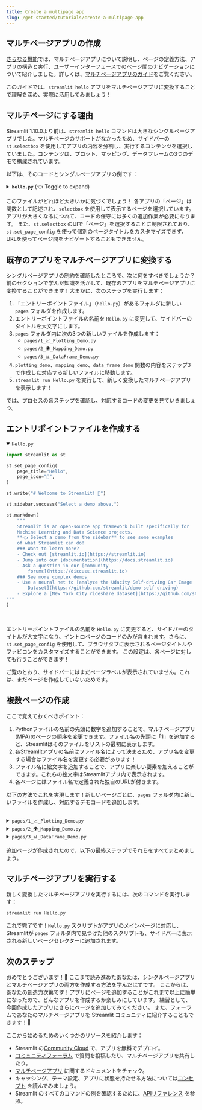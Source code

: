 ```yaml
---
title: Create a multipage app
slug: /get-started/tutorials/create-a-multipage-app
---
```


## マルチページアプリの作成

[さらなる機能](/contents/get-started/fundamentals/additional-features.md)では、マルチページアプリについて説明し、ページの定義方法、アプリの構造と実行、ユーザーインターフェースでのページ間のナビゲーションについて紹介しました。詳しくは、[マルチページアプリのガイド](/contents/develop/concepts/multipage-apps.md)をご覧ください。

このガイドでは、`streamlit hello` アプリをマルチページアプリに変換することで理解を深め、実際に活用してみましょう！

## マルチページにする理由

Streamlit 1.10.0より前は、`streamlit hello` コマンドは大きなシングルページアプリでした。マルチページのサポートがなかったため、サイドバーの `st.selectbox` を使用してアプリの内容を分割し、実行するコンテンツを選択していました。コンテンツは、プロット、マッピング、データフレームの3つのデモで構成されています。

以下は、そのコードとシングルページアプリの例です：

<details>

<summary><b><code>hello.py</code></b> (👈 Toggle to expand)</summary> 

```python
import streamlit as st

def intro():
    import streamlit as st

    st.write("# Welcome to Streamlit! 👋")
    st.sidebar.success("Select a demo above.")

    st.markdown(
        """
        Streamlit is an open-source app framework built specifically for
        Machine Learning and Data Science projects.

        **👈 Select a demo from the dropdown on the left** to see some examples
        of what Streamlit can do!

        ### Want to learn more?

        - Check out [streamlit.io](https://streamlit.io)
        - Jump into our [documentation](https://docs.streamlit.io)
        - Ask a question in our [community
          forums](https://discuss.streamlit.io)

        ### See more complex demos

        - Use a neural net to [analyze the Udacity Self-driving Car Image
          Dataset](https://github.com/streamlit/demo-self-driving)
        - Explore a [New York City rideshare dataset](https://github.com/streamlit/demo-uber-nyc-pickups)
    """
    )

def mapping_demo():
    import streamlit as st
    import pandas as pd
    import pydeck as pdk

    from urllib.error import URLError

    st.markdown(f"# {list(page_names_to_funcs.keys())[2]}")
    st.write(
        """
        This demo shows how to use
[`st.pydeck_chart`](https://docs.streamlit.io/develop/api-reference/charts/st.pydeck_chart)
to display geospatial data.
"""
    )

    @st.cache_data
    def from_data_file(filename):
        url = (
            "http://raw.githubusercontent.com/streamlit/"
            "example-data/master/hello/v1/%s" % filename
        )
        return pd.read_json(url)

    try:
        ALL_LAYERS = {
            "Bike Rentals": pdk.Layer(
                "HexagonLayer",
                data=from_data_file("bike_rental_stats.json"),
                get_position=["lon", "lat"],
                radius=200,
                elevation_scale=4,
                elevation_range=[0, 1000],
                extruded=True,
            ),
            "Bart Stop Exits": pdk.Layer(
                "ScatterplotLayer",
                data=from_data_file("bart_stop_stats.json"),
                get_position=["lon", "lat"],
                get_color=[200, 30, 0, 160],
                get_radius="[exits]",
                radius_scale=0.05,
            ),
            "Bart Stop Names": pdk.Layer(
                "TextLayer",
                data=from_data_file("bart_stop_stats.json"),
                get_position=["lon", "lat"],
                get_text="name",
                get_color=[0, 0, 0, 200],
                get_size=15,
                get_alignment_baseline="'bottom'",
            ),
            "Outbound Flow": pdk.Layer(
                "ArcLayer",
                data=from_data_file("bart_path_stats.json"),
                get_source_position=["lon", "lat"],
                get_target_position=["lon2", "lat2"],
                get_source_color=[200, 30, 0, 160],
                get_target_color=[200, 30, 0, 160],
                auto_highlight=True,
                width_scale=0.0001,
                get_width="outbound",
                width_min_pixels=3,
                width_max_pixels=30,
            ),
        }
        st.sidebar.markdown("### Map Layers")
        selected_layers = [
            layer
            for layer_name, layer in ALL_LAYERS.items()
            if st.sidebar.checkbox(layer_name, True)
        ]
        if selected_layers:
            st.pydeck_chart(
                pdk.Deck(
                    map_style="mapbox://styles/mapbox/light-v9",
                    initial_view_state={
                        "latitude": 37.76,
                        "longitude": -122.4,
                        "zoom": 11,
                        "pitch": 50,
                    },
                    layers=selected_layers,
                )
            )
        else:
            st.error("Please choose at least one layer above.")
    except URLError as e:
        st.error(
            """
            **This demo requires internet access.**

            Connection error: %s
        """
            % e.reason
        )

def plotting_demo():
    import streamlit as st
    import time
    import numpy as np

    st.markdown(f'# {list(page_names_to_funcs.keys())[1]}')
    st.write(
        """
        This demo illustrates a combination of plotting and animation with
Streamlit. We're generating a bunch of random numbers in a loop for around
5 seconds. Enjoy!
"""
    )

    progress_bar = st.sidebar.progress(0)
    status_text = st.sidebar.empty()
    last_rows = np.random.randn(1, 1)
    chart = st.line_chart(last_rows)

    for i in range(1, 101):
        new_rows = last_rows[-1, :] + np.random.randn(5, 1).cumsum(axis=0)
        status_text.text("%i%% Complete" % i)
        chart.add_rows(new_rows)
        progress_bar.progress(i)
        last_rows = new_rows
        time.sleep(0.05)

    progress_bar.empty()

    # Streamlit widgets automatically run the script from top to bottom. Since
    # this button is not connected to any other logic, it just causes a plain
    # rerun.
    st.button("Re-run")


def data_frame_demo():
    import streamlit as st
    import pandas as pd
    import altair as alt

    from urllib.error import URLError

    st.markdown(f"# {list(page_names_to_funcs.keys())[3]}")
    st.write(
        """
        This demo shows how to use `st.write` to visualize Pandas DataFrames.

(Data courtesy of the [UN Data Explorer](http://data.un.org/Explorer.aspx).)
"""
    )

    @st.cache_data
    def get_UN_data():
        AWS_BUCKET_URL = "http://streamlit-demo-data.s3-us-west-2.amazonaws.com"
        df = pd.read_csv(AWS_BUCKET_URL + "/agri.csv.gz")
        return df.set_index("Region")

    try:
        df = get_UN_data()
        countries = st.multiselect(
            "Choose countries", list(df.index), ["China", "United States of America"]
        )
        if not countries:
            st.error("Please select at least one country.")
        else:
            data = df.loc[countries]
            data /= 1000000.0
            st.write("### Gross Agricultural Production ($B)", data.sort_index())

            data = data.T.reset_index()
            data = pd.melt(data, id_vars=["index"]).rename(
                columns={"index": "year", "value": "Gross Agricultural Product ($B)"}
            )
            chart = (
                alt.Chart(data)
                .mark_area(opacity=0.3)
                .encode(
                    x="year:T",
                    y=alt.Y("Gross Agricultural Product ($B):Q", stack=None),
                    color="Region:N",
                )
            )
            st.altair_chart(chart, use_container_width=True)
    except URLError as e:
        st.error(
            """
            **This demo requires internet access.**

            Connection error: %s
        """
            % e.reason
        )

page_names_to_funcs = {
    "—": intro,
    "Plotting Demo": plotting_demo,
    "Mapping Demo": mapping_demo,
    "DataFrame Demo": data_frame_demo
}

demo_name = st.sidebar.selectbox("Choose a demo", page_names_to_funcs.keys())
page_names_to_funcs[demo_name]()
```

</details>

このファイルがどれほど大きいかに気づくでしょう！
各アプリの「ページ」は関数として記述され、`selectbox` を使用して表示するページを選択しています。
アプリが大きくなるにつれて、コードの保守には多くの追加作業が必要になります。
また、`st.selectbox` のUIで「ページ」を選択することに制限されており、`st.set_page_config` を使って個別のページタイトルをカスタマイズできず、
URLを使ってページ間をナビゲートすることもできません。

## 既存のアプリをマルチページアプリに変換する

シングルページアプリの制約を確認したところで、次に何をすべきでしょうか？前のセクションで学んだ知識を活かして、既存のアプリをマルチページアプリに変換することができます！大まかに、次のステップを実行します：

1. 「エントリーポイントファイル」（`hello.py`）があるフォルダに新しい `pages` フォルダを作成します。
2. エントリーポイントファイルの名前を `Hello.py` に変更して、サイドバーのタイトルを大文字にします。
3. `pages` フォルダ内に次の3つの新しいファイルを作成します：
   - `pages/1_📈_Plotting_Demo.py`
   - `pages/2_🌍_Mapping_Demo.py`
   - `pages/3_📊_DataFrame_Demo.py`
4. `plotting_demo`、`mapping_demo`、`data_frame_demo` 関数の内容をステップ3で作成した対応する新しいファイルに移動します。
5. `streamlit run Hello.py` を実行して、新しく変換したマルチページアプリを表示します！

では、プロセスの各ステップを確認し、対応するコードの変更を見ていきましょう。

## エントリポイントファイルを作成する

<details open>
<summary><code>Hello.py</code></summary>

```python
import streamlit as st

st.set_page_config(
    page_title="Hello",
    page_icon="👋",
)

st.write("# Welcome to Streamlit! 👋")

st.sidebar.success("Select a demo above.")

st.markdown(
    """
    Streamlit is an open-source app framework built specifically for
    Machine Learning and Data Science projects.
    **👈 Select a demo from the sidebar** to see some examples
    of what Streamlit can do!
    ### Want to learn more?
    - Check out [streamlit.io](https://streamlit.io)
    - Jump into our [documentation](https://docs.streamlit.io)
    - Ask a question in our [community
        forums](https://discuss.streamlit.io)
    ### See more complex demos
    - Use a neural net to [analyze the Udacity Self-driving Car Image
        Dataset](https://github.com/streamlit/demo-self-driving)
    - Explore a [New York City rideshare dataset](https://github.com/streamlit/demo-uber-nyc-pickups)
"""
)
```

</details>
<br />

エントリーポイントファイルの名前を `Hello.py` に変更すると、サイドバーのタイトルが大文字になり、イントロページのコードのみが含まれます。さらに、`st.set_page_config` を使用して、ブラウザタブに表示されるページタイトルやファビコンをカスタマイズすることができます。
この設定は、各ページに対しても行うことができます！

ご覧のとおり、サイドバーにはまだページラベルが表示されていません。これは、まだページを作成していないためです。

## 複数ページの作成

ここで覚えておくべきポイント：

1. Pythonファイルの名前の先頭に数字を追加することで、マルチページアプリ(MPA)のページの順序を変更できます。ファイル名の先頭に「1」を追加すると、Streamlitはそのファイルをリストの最初に表示します。
2. 各Streamlitアプリの名前はファイル名によって決まるため、アプリ名を変更する場合はファイル名を変更する必要があります！
3. ファイル名に絵文字を追加することで、アプリに楽しい要素を加えることができます。これらの絵文字はStreamlitアプリ内で表示されます。
4. 各ページにはファイル名で定義された独自のURLが付きます。

以下の方法でこれを実現します！新しいページごとに、`pages` フォルダ内に新しいファイルを作成し、対応するデモコードを追加します。

<br />

<details>

<summary><code>pages/1_📈_Plotting_Demo.py</code></summary>

```python
import streamlit as st
import time
import numpy as np

st.set_page_config(page_title="Plotting Demo", page_icon="📈")

st.markdown("# Plotting Demo")
st.sidebar.header("Plotting Demo")
st.write(
    """This demo illustrates a combination of plotting and animation with
Streamlit. We're generating a bunch of random numbers in a loop for around
5 seconds. Enjoy!"""
)

progress_bar = st.sidebar.progress(0)
status_text = st.sidebar.empty()
last_rows = np.random.randn(1, 1)
chart = st.line_chart(last_rows)

for i in range(1, 101):
    new_rows = last_rows[-1, :] + np.random.randn(5, 1).cumsum(axis=0)
    status_text.text("%i%% Complete" % i)
    chart.add_rows(new_rows)
    progress_bar.progress(i)
    last_rows = new_rows
    time.sleep(0.05)

progress_bar.empty()

# Streamlit widgets automatically run the script from top to bottom. Since
# this button is not connected to any other logic, it just causes a plain
# rerun.
st.button("Re-run")
```

</details>


<details>
<summary><code>pages/2_🌍_Mapping_Demo.py</code></summary>

```python
import streamlit as st
import pandas as pd
import pydeck as pdk
from urllib.error import URLError

st.set_page_config(page_title="Mapping Demo", page_icon="🌍")

st.markdown("# Mapping Demo")
st.sidebar.header("Mapping Demo")
st.write(
    """This demo shows how to use
[`st.pydeck_chart`](https://docs.streamlit.io/develop/api-reference/charts/st.pydeck_chart)
to display geospatial data."""
)


@st.cache_data
def from_data_file(filename):
    url = (
        "http://raw.githubusercontent.com/streamlit/"
        "example-data/master/hello/v1/%s" % filename
    )
    return pd.read_json(url)


try:
    ALL_LAYERS = {
        "Bike Rentals": pdk.Layer(
            "HexagonLayer",
            data=from_data_file("bike_rental_stats.json"),
            get_position=["lon", "lat"],
            radius=200,
            elevation_scale=4,
            elevation_range=[0, 1000],
            extruded=True,
        ),
        "Bart Stop Exits": pdk.Layer(
            "ScatterplotLayer",
            data=from_data_file("bart_stop_stats.json"),
            get_position=["lon", "lat"],
            get_color=[200, 30, 0, 160],
            get_radius="[exits]",
            radius_scale=0.05,
        ),
        "Bart Stop Names": pdk.Layer(
            "TextLayer",
            data=from_data_file("bart_stop_stats.json"),
            get_position=["lon", "lat"],
            get_text="name",
            get_color=[0, 0, 0, 200],
            get_size=15,
            get_alignment_baseline="'bottom'",
        ),
        "Outbound Flow": pdk.Layer(
            "ArcLayer",
            data=from_data_file("bart_path_stats.json"),
            get_source_position=["lon", "lat"],
            get_target_position=["lon2", "lat2"],
            get_source_color=[200, 30, 0, 160],
            get_target_color=[200, 30, 0, 160],
            auto_highlight=True,
            width_scale=0.0001,
            get_width="outbound",
            width_min_pixels=3,
            width_max_pixels=30,
        ),
    }
    st.sidebar.markdown("### Map Layers")
    selected_layers = [
        layer
        for layer_name, layer in ALL_LAYERS.items()
        if st.sidebar.checkbox(layer_name, True)
    ]
    if selected_layers:
        st.pydeck_chart(
            pdk.Deck(
                map_style="mapbox://styles/mapbox/light-v9",
                initial_view_state={
                    "latitude": 37.76,
                    "longitude": -122.4,
                    "zoom": 11,
                    "pitch": 50,
                },
                layers=selected_layers,
            )
        )
    else:
        st.error("Please choose at least one layer above.")
except URLError as e:
    st.error(
        """
        **This demo requires internet access.**
        Connection error: %s
    """
        % e.reason
    )
```

</details>


<details>
<summary><code>pages/3_📊_DataFrame_Demo.py</code></summary>

```python
import streamlit as st
import pandas as pd
import altair as alt
from urllib.error import URLError

st.set_page_config(page_title="DataFrame Demo", page_icon="📊")

st.markdown("# DataFrame Demo")
st.sidebar.header("DataFrame Demo")
st.write(
    """This demo shows how to use `st.write` to visualize Pandas DataFrames.
(Data courtesy of the [UN Data Explorer](http://data.un.org/Explorer.aspx).)"""
)


@st.cache_data
def get_UN_data():
    AWS_BUCKET_URL = "http://streamlit-demo-data.s3-us-west-2.amazonaws.com"
    df = pd.read_csv(AWS_BUCKET_URL + "/agri.csv.gz")
    return df.set_index("Region")


try:
    df = get_UN_data()
    countries = st.multiselect(
        "Choose countries", list(df.index), ["China", "United States of America"]
    )
    if not countries:
        st.error("Please select at least one country.")
    else:
        data = df.loc[countries]
        data /= 1000000.0
        st.write("### Gross Agricultural Production ($B)", data.sort_index())

        data = data.T.reset_index()
        data = pd.melt(data, id_vars=["index"]).rename(
            columns={"index": "year", "value": "Gross Agricultural Product ($B)"}
        )
        chart = (
            alt.Chart(data)
            .mark_area(opacity=0.3)
            .encode(
                x="year:T",
                y=alt.Y("Gross Agricultural Product ($B):Q", stack=None),
                color="Region:N",
            )
        )
        st.altair_chart(chart, use_container_width=True)
except URLError as e:
    st.error(
        """
        **This demo requires internet access.**
        Connection error: %s
    """
        % e.reason
    )
```

</details>

追加ページが作成されたので、以下の最終ステップでそれらをすべてまとめましょう。

## マルチページアプリを実行する

新しく変換したマルチページアプリを実行するには、次のコマンドを実行します：

```bash
streamlit run Hello.py
```

これで完了です！`Hello.py` スクリプトがアプリのメインページに対応し、Streamlitが `pages` フォルダ内で見つけた他のスクリプトも、サイドバーに表示される新しいページセレクターに追加されます。

## 次のステップ

おめでとうございます！🎉 ここまで読み進めたあなたは、シングルページアプリとマルチページアプリの両方を作成する方法を学んだはずです。
ここからは、あなたの創造力次第です！アプリにページを追加することがこれまで以上に簡単になったので、どんなアプリを作成するか楽しみにしています。
練習として、今回作成したアプリにさらにページを追加してみてください。
また、フォーラムであなたのマルチページアプリを Streamlit コミュニティに紹介することもできます！🎈

ここから始めるためのいくつかのリソースを紹介します：

- Streamlit の[Community Cloud](/contents/deploy/streamlit-community-cloud.md) で、アプリを無料でデプロイ。
- [コミュニティフォーラム](https://discuss.streamlit.io/c/streamlit-examples/9) で質問を投稿したり、マルチページアプリを共有したり。
- [マルチページアプリ](/contents/develop/concepts/multipage-apps.md) に関するドキュメントをチェック。
- キャッシング、テーマ設定、アプリに状態を持たせる方法については[コンセプト](/contents/develop/concepts) を読んでみましょう。
- Streamlit のすべてのコマンドの例を確認するために、[APIリファレンス](/contents/develop/api-reference/) を参照。
